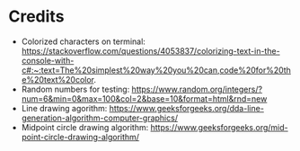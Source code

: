 # Credits
- Colorized characters on terminal: https://stackoverflow.com/questions/4053837/colorizing-text-in-the-console-with-c#:~:text=The%20simplest%20way%20you%20can,code%20for%20the%20text%20color.
- Random numbers for testing: https://www.random.org/integers/?num=6&min=0&max=100&col=2&base=10&format=html&rnd=new
- Line drawing agorithm: https://www.geeksforgeeks.org/dda-line-generation-algorithm-computer-graphics/
- Midpoint circle drawing algorithm: https://www.geeksforgeeks.org/mid-point-circle-drawing-algorithm/ 
